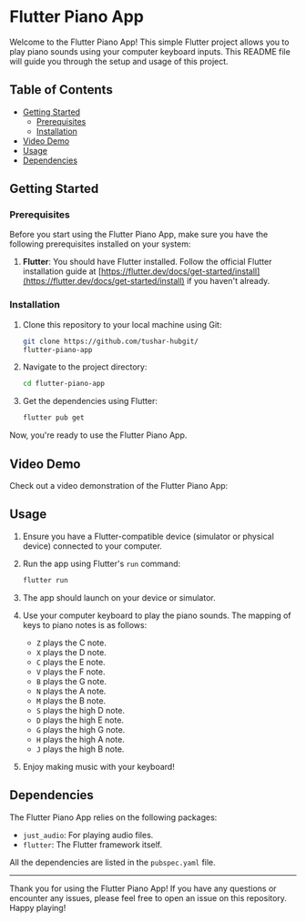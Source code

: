 # Flutter Piano App

Welcome to the Flutter Piano App! This simple Flutter project allows you to play piano sounds using your computer keyboard inputs. This README file will guide you through the setup and usage of this project.

## Table of Contents
- [Getting Started](#getting-started)
  - [Prerequisites](#prerequisites)
  - [Installation](#installation)
- [Video Demo](#video-demo)
- [Usage](#usage)
- [Dependencies](#dependencies)

## Getting Started

### Prerequisites

Before you start using the Flutter Piano App, make sure you have the following prerequisites installed on your system:

1. **Flutter**: You should have Flutter installed. Follow the official Flutter installation guide at [https://flutter.dev/docs/get-started/install](https://flutter.dev/docs/get-started/install) if you haven't already.

### Installation

1. Clone this repository to your local machine using Git:

   ```bash
   git clone https://github.com/tushar-hubgit/
   flutter-piano-app
   ```

2. Navigate to the project directory:

   ```bash
   cd flutter-piano-app
   ```

3. Get the dependencies using Flutter:

   ```bash
   flutter pub get
   ```

Now, you're ready to use the Flutter Piano App.

## Video Demo

Check out a video demonstration of the Flutter Piano App:


## Usage

1. Ensure you have a Flutter-compatible device (simulator or physical device) connected to your computer.

2. Run the app using Flutter's `run` command:

   ```bash
   flutter run
   ```

3. The app should launch on your device or simulator.

4. Use your computer keyboard to play the piano sounds. The mapping of keys to piano notes is as follows:

   - `Z` plays the C note.
   - `X` plays the D note.
   - `C` plays the E note.
   - `V` plays the F note.
   - `B` plays the G note.
   - `N` plays the A note.
   - `M` plays the B note.
   - `S` plays the high D note.
   - `D` plays the high E note.
   - `G` plays the high G note.
   - `H` plays the high A note.
   - `J` plays the high B note.

5. Enjoy making music with your keyboard!


## Dependencies

The Flutter Piano App relies on the following packages:

- `just_audio`: For playing audio files.
- `flutter`: The Flutter framework itself.

All the dependencies are listed in the `pubspec.yaml` file.

---

Thank you for using the Flutter Piano App! If you have any questions or encounter any issues, please feel free to open an issue on this repository. Happy playing!